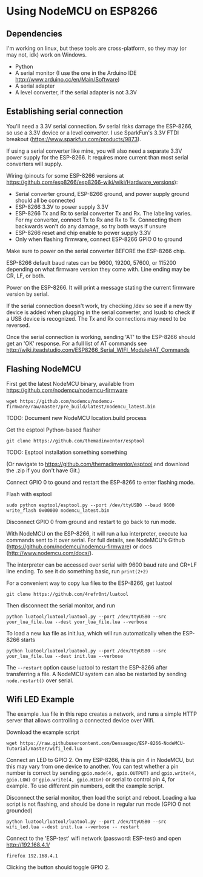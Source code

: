 # Using NodeMCU on ESP8266 #

## Dependencies ##

I'm working on linux, but these tools are cross-platform, so they may (or may not, idk) work on Windows.

- Python
- A serial monitor (I use the one in the Arduino IDE http://www.arduino.cc/en/Main/Software)
- A serial adapter
- A level converter, if the serial adapter is not 3.3V

## Establishing serial connection ##

You'll need a 3.3V serial connection. 5v serial risks damage the ESP-8266, so use a 3.3V device or a level converter. I use SparkFun's 3.3V FTDI breakout (https://www.sparkfun.com/products/9873).

If using a serial converter like mine, you will also need a separate 3.3V power supply for the ESP-8266. It requires more current than most serial converters will supply.

Wiring (pinouts for some ESP-8266 versions at https://github.com/esp8266/esp8266-wiki/wiki/Hardware_versions):
- Serial converter ground, ESP-8266 ground, and power supply ground should all be connected
- ESP-8266 3.3V to power supply 3.3V
- ESP-8266 Tx and Rx to serial converter Tx and Rx. The labeling varies. For my converter, connect Tx to Rx and Rx to Tx. Connecting them backwards won't do any damage, so try both ways if unsure
- ESP-8266 reset and chip enable to power supply 3.3V
- Only when flashing firmware, connect ESP-8266 GPIO 0 to ground

Make sure to power on the serial converter BEFORE the ESP-8266 chip.

ESP-8266 default baud rates can be  9600, 19200, 57600, or 115200 depending on what firmware version they come with. Line ending may be CR, LF, or both.

Power on the ESP-8266. It will print a message stating the current firmware version by serial.

If the serial connection doesn't work, try checking /dev so see if a new tty device is added when plugging in the serial converter, and lsusb to check if a USB device is recognized. The Tx and Rx connections may need to be reversed.

Once the serial connection is working, sending 'AT' to the ESP-8266 should get an 'OK' response. For a full list of AT commands see http://wiki.iteadstudio.com/ESP8266_Serial_WIFI_Module#AT_Commands

## Flashing NodeMCU ##

First get the latest NodeMCU binary, available from https://github.com/nodemcu/nodemcu-firmware

    wget https://github.com/nodemcu/nodemcu-firmware/raw/master/pre_build/latest/nodemcu_latest.bin

TODO: Document new NodeMCU location.build process

Get the esptool Python-based flasher

    git clone https://github.com/themadinventor/esptool

TODO: Esptool installation something something

(Or navigate to https://github.com/themadinventor/esptool and download the .zip if you don't have Git.)

Connect GPIO 0 to gound and restart the ESP-8266 to enter flashing mode.

Flash with esptool

    sudo python esptool/esptool.py --port /dev/ttyUSB0 --baud 9600 write_flash 0x00000 nodemcu_latest.bin

Disconnect GPIO 0 from ground and restart to go back to run mode.

With NodeMCU on the ESP-8266, it will run a lua interpreter, execute lua commands sent to it over serial. For full details, see NodeMCU's Github (https://github.com/nodemcu/nodemcu-firmware) or docs (http://www.nodemcu.com/docs/).

The interpreter can be accessed over serial with 9600 baud rate and CR+LF line ending. To see it do something basic, run `print(2+2)`

For a convenient way to copy lua files to the ESP-8266, get luatool

    git clone https://github.com/4refr0nt/luatool

Then disconnect the serial monitor, and run

    python luatool/luatool/luatool.py --port /dev/ttyUSB0 --src your_lua_file.lua --dest your_lua_file.lua --verbose

To load a new lua file as init.lua, which will run automatically when the ESP-8266 starts

    python luatool/luatool/luatool.py --port /dev/ttyUSB0 --src your_lua_file.lua --dest init.lua --verbose

The `--restart` option cause luatool to restart the ESP-8266 after transferring a file. A NodeMCU system can also be restarted by sending `node.restart()` over serial.

## Wifi LED Example ##

The example .lua file in this repo creates a network, and runs a simple HTTP server that allows controlling a connected device over Wifi.

Download the example script

    wget https://raw.githubusercontent.com/Densaugeo/ESP-8266-NodeMCU-Tutorial/master/wifi_led.lua

Connect an LED to GPIO 2. On my ESP-8266, this is pin 4 in NodeMCU, but this may vary from one device to another. You can test whether a pin number is correct by sending `gpio.mode(4, gpio.OUTPUT)` and `gpio.write(4, gpio.LOW)` or `gpio.write(4, gpio.HIGH)` or serial to control pin 4, for example. To use different pin numbers, edit the example script.

Disconnect the serial monitor, then load the script and reboot. Loading a lua script is not flashing, and should be done in regular run mode (GPIO 0 not grounded)

    python luatool/luatool/luatool.py --port /dev/ttyUSB0 --src wifi_led.lua --dest init.lua --verbose -- restart

Connect to the 'ESP-test' wifi network (password: ESP-test) and open http://192.168.4.1/

    firefox 192.168.4.1

Clicking the button should toggle GPIO 2.
